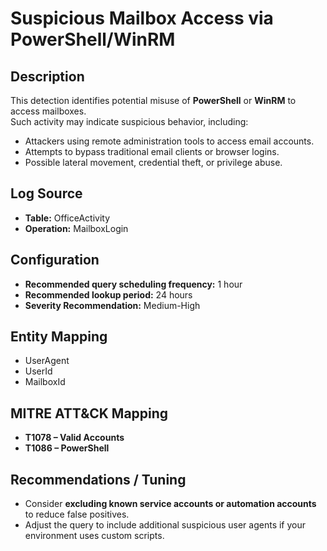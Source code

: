 # Suspicious Mailbox Access via PowerShell/WinRM

## Description
This detection identifies potential misuse of **PowerShell** or **WinRM** to access mailboxes.  
Such activity may indicate suspicious behavior, including:
- Attackers using remote administration tools to access email accounts.  
- Attempts to bypass traditional email clients or browser logins.  
- Possible lateral movement, credential theft, or privilege abuse.  

## Log Source
- **Table:** OfficeActivity  
- **Operation:** MailboxLogin  

## Configuration
- **Recommended query scheduling frequency:** 1 hour  
- **Recommended lookup period:** 24 hours  
- **Severity Recommendation:** Medium-High  

## Entity Mapping
- UserAgent  
- UserId  
- MailboxId  

## MITRE ATT&CK Mapping
- **T1078 – Valid Accounts**  
- **T1086 – PowerShell**  

## Recommendations / Tuning
- Consider **excluding known service accounts or automation accounts** to reduce false positives.  
- Adjust the query to include additional suspicious user agents if your environment uses custom scripts.  

